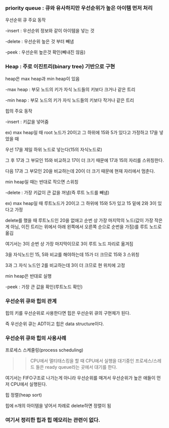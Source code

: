   

### priority queue : 큐와 유사하지만 우선순위가 높은 아이템 먼저 처리

  

우선순위 큐 주요 동작

-insert : 우선순위 정보와 같이 아이템을 넣는 것

-delete : 우선순위 높은 것 부터 빼냄

-peek : 우선순위 높은것 확인(빼내진 않음)

  

### Heap : 주로 이진트리(binary tree) 기반으로 구현

  

heap은 max heap과 min heap이 있음

-max heap : 부모 노드의 키가 자식 노드들의 키보다 크거나 같은 트리

-min heap : 부모 노드의 키가 자식 노드들의 키보다 작거나 같은 트리

  

힙의 주요 동작

-insert : 키값을 넣어줌

ex) max heap일 때 root 노드가 20이고 그 하위에 15와 5가 있다고 가정하고 17을 넣었을 때

우선 17을 제일 하위 노드로 넣는다(15의 자식노드로)

그 후 17과 그 부모인 15와 비교하고 17이 더 크기 때문에 17과 15의 자리를 스위칭한다.

다음 17과 그 부모인 20을 비교하는데 20이 더 크기 때문에 현재 자리에서 멈춘다.

min heap일 때는 반대로 작으면 스위칭

  

-delete : 가장 키값이 큰 값을 꺼냄(즉 루트 노드를 빼냄)

ex) max heap일 때 루트노드가 20이고 그 하위에 15와 5가 있고 15 밑에 2와 3이 있다고 가정

delete를 했을 때 루트노드인 20을 없애고 순번 상 가장 마지막의 노드(값이 가장 작은게 아님, 이진 트리는 위에서 아래 왼쪽에서 오른쪽 순으로 순번을 가짐)를 루트 노드로 옮김

여기서는 3이 순번 상 가장 마지막이므로 3이 루트 노드 자리로 옮겨짐

3을 자식노드인 15, 5와 비교를 해야하는데 15가 더 크므로 15와 3 스위칭

3과 그 자식 노드인 2를 비교하는데 3이 더 크므로 현 위치에 고정

min heap은 반대로 실행

  

-peek : 가장 큰 값을 확인(루트노드 확인)

  

### 우선순위 큐와 힙의 관계

힙의 키를 우선순위로 사용한다면 힙은 우선순위 큐의 구현체가 된다.

즉 우선순위 큐는 ADT이고 힙은 data structure이다.

  

### 우선순위 큐와 힙의 사용사례

프로세스 스케줄링(process scheduling)

>> CPU에서 멀티태스킹을 할 때 CPU에서 실행을 대기중인 프로세스/스레드 들은 ready queue라는 곳에서 대기를 한다.

여기서는 FIFO구조로 나가는게 아니라 우선순위를 매겨서 우선순위가 높은 애들이 먼저 CPU에서 실행된다.

  

힙 정렬(heap sort)

힙에 n개의 아이템을 넣어서 차례로 delete하면 정렬이 됨

  

### 여기서 정리한 힙과 힙 메모리는 관련이 없다.